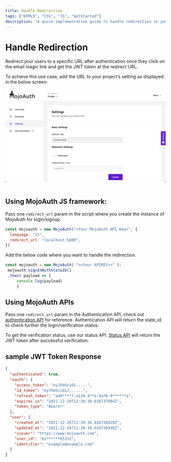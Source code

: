 ```yaml
---
title: Handle Redirection
tags: ["HTML5", "CSS", "JS", "GetStarted"]
description: "A quick implementation guide to handle redirection in your project."
---
```


# Handle Redirection

Redirect your users to a specific URL after authentication once they click on the email magic link and get the JWT token at the redirect URL.

To achieve this use case, add the URL to your project’s setting as displayed in the below screen:

<div id="mojoauth-preview "style="text-align:center">
  <img src="../../assets/common-images/redirection_url.png" alt="MojoAuth" />
</div>
<br/>

## Using MojoAuth JS framework:

Pass one `redirect_url` param in the script where you create the instance of MojoAuth for login/signup.

```js
const mojoauth = new MojoAuth("<Your MojoAuth API Key>", {
  language: "it",
  redirect_url: "localhost:5000",
})
```

Add the below code where you want to handle the redirection.

```js
const mojoauth = new MojoAuth( "<<Your APIKEY>>" );
 mojoauth.signInWithStateID()
 .then( payload => {
     console.log(payload)
     }
```

## Using MojoAuth APIs

Pass one `redirect_url` param in the Authentication API, check out [authentication API](https://mojoauth.com/docs/api/#send-magic-link-on-the-email) for reference. Authentication API will return the state_id to check further the login/verification status.

To get the verification status, use our status API. [Status API](https://mojoauth.com/docs/api/#check-authentication-status) will return the JWT token after successful verification.

## sample JWT Token Response

```json
{
  "authenticated": true,
  "oauth": {
    "access_token": "eyJhbGciOi.....",
    "id_token": "eyJhbGciOiJ......",
    "refresh_token": "ad0****7-a134-4**e-9a76-9******a",
    "expires_in": "2021-12-28T12:30:30.016737094Z",
    "token_type": "Bearer"
  },
  "user": {
    "created_at": "2021-12-28T12:30:30.016736828Z",
    "updated_at": "2021-12-28T12:30:30.016736938Z",
    "issuer": "https://www.mojoauth.com",
    "user_id": "61******65332",
    "identifier": "example@example.com"
  }
}
```
